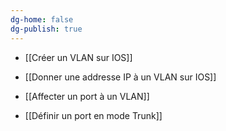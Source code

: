 ```yaml
---
dg-home: false
dg-publish: true
---
```


- [[Créer un VLAN sur IOS]]

- [[Donner une addresse IP à un VLAN sur IOS]]

- [[Affecter un port à un VLAN]]

- [[Définir un port en mode Trunk]]



